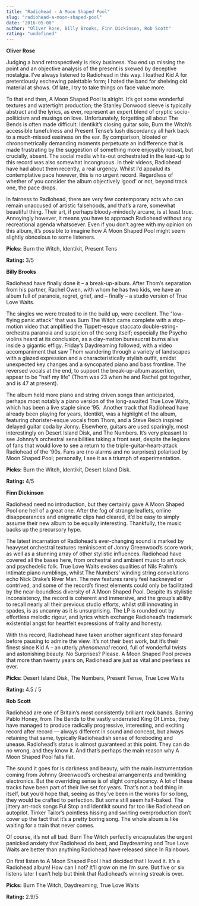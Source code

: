 ```yaml
---
title: "Radiohead - A Moon Shaped Pool"
slug: "radiohead-a-moon-shaped-pool"
date: "2016-05-08"
author: "Oliver Rose, Billy Brooks, Finn Dickinson, Rob Scott"
rating: "undefined"
---
```


**Oliver Rose**

Judging a band retrospectively is risky business. You end up missing the point and an objective analysis of the present is skewed by deceptive nostalgia. I’ve always listened to Radiohead in this way. I loathed Kid A for pretentiously eschewing palettable form; I hated the band for shelving old material at shows. Of late, I try to take things on face value more.

To that end then, A Moon Shaped Pool is alright. It’s got some wonderful textures and watertight production; the Stanley Donwood sleeve is typically abstract and the lyrics, as ever, represent an expert blend of cryptic socio-politicism and musings on love. Unfortunately, forgetting all about The Bends is often made difficult: Identikit’s closing guitar solo, Burn the Witch’s accessible tunefulness and Present Tense’s lush discordancy all hark back to a much-missed easiness on the ear. By comparison, bloated or chronometrically demanding moments perpetuate an indifference that is made frustrating by the suggestion of something more enjoyably robust, but crucially, absent. The social media white-out orchestrated in the lead-up to this record was also somewhat incongruous. In their videos, Radiohead have had about them recently, a real urgency. Whilst I’d appalud its contemplative pace however, this is no urgent record. Regardless of whether of you consider the album objectively ‘good’ or not, beyond track one, the pace drops.

In fairness to Radiohead, there are very few contemporary acts who can remain unaccused of artistic falsehoods, and that’s a rare, somewhat beautiful thing. Their art, if perhaps bloody-mindedly arcane, is at least true. Annoyingly however, it means you have to approach Radiohead without any recreational agenda whatsoever. Even if you don’t agree with my opinion on this album, it’s possible to imagine how A Moon Shaped Pool might seem slightly obnoxious to some listeners.

**Picks:** Burn the Witch, Identikit, Present Tens

**Rating:** 3/5

**Billy Brooks**

Radiohead have finally done it – a break-up-album. After Thom’s separation from his partner, Rachel Owen, with whom he has two kids, we have an album full of paranoia, regret, grief, and – finally – a studio version of True Love Waits.

The singles we were treated to in the build up, were excellent. The "low-flying panic attack" that was Burn The Witch came complete with a stop-motion video that amplified the Tippett-esque staccato double-string-orchestra paranoia and suspicion of the song itself; especially the Psycho violins heard at its conclusion, as a clay-mation bureaucrat burns alive inside a gigantic effigy. Friday’s Daydreaming followed, with a video accompaniment that saw Thom wandering through a variety of landscapes with a glazed expression and a characteristically stylish outfit, amidst unexpected key changes and a syncopated piano and bass frontline. The reversed vocals at the end, to support the break-up-album assertion, appear to be "half my life" (Thom was 23 when he and Rachel got together, and is 47 at present).

The album held more piano and string driven songs than anticipated, perhaps most notably a piano version of the long-awaited True Love Waits, which has been a live staple since ‘95.  Another track that Radiohead have already been playing for years, Identikit, was a highlight of the album, featuring chorister-esque vocals from Thom, and a Steve Reich inspired delayed guitar coda by Jonny. Elsewhere, guitars are used sparingly, most interestingly on Desert Island Disk, and The Numbers. It’s very pleasant to see Johnny’s orchestral sensibilities taking a front seat, despite the legions of fans that would love to see a return to the triple-guitar-heart-attack Radiohead of the '90s. Fans are (no alarms and no surprises) polarised by Moon Shaped Pool; personally, I see it as a triumph of experimentation.

**Picks:** Burn the Witch, Identikit, Desert Island Disk.

**Rating:** 4/5

**Finn Dickinson**

Radiohead need no introduction, but they certainly gave A Moon Shaped Pool one hell of a great one. After the fog of strange leaflets, online disappearances and enigmatic clips had cleared, it’d be easy to simply assume their new album to be equally interesting. Thankfully, the music backs up the precursory hype.

The latest incarnation of Radiohead’s ever-changing sound is marked by heavyset orchestral textures reminiscent of Jonny Greenwood’s score work, as well as a stunning array of other stylistic influences. Radiohead have covered all the bases here, from orchestral and ambient music to art rock and psychedelic folk. True Love Waits evokes qualities of Nils Frahm’s intimate piano rumblings, whilst The Numbers’ winding string convolutions echo Nick Drake’s River Man. The new features rarely feel hackneyed or contrived, and some of the record’s finest elements could only be facilitated by the near-boundless diversity of A Moon Shaped Pool. Despite its stylistic inconsistency, the record is coherent and immersive, and the group’s ability to recall nearly all their previous studio efforts, whilst still innovating in spades, is as uncanny as it is unsurprising. The LP is rounded out by effortless melodic rigour, and lyrics which exchange Radiohead’s trademark existential angst for heartfelt expressions of frailty and honesty.

With this record, Radiohead have taken another significant step forward before pausing to admire the view. It’s not their best work, but it’s their finest since Kid A – an utterly _phenomenal_ record, full of wonderful twists and astonishing beauty. No Surprises? Please. A Moon Shaped Pool proves that more than twenty years on, Radiohead are just as vital and peerless as ever.

**Picks:** Desert Island Disk, The Numbers, Present Tense, True Love Waits

**Rating:** 4.5 / 5

**Rob Scott**

Radiohead are one of Britain’s most consistently brilliant rock bands. Barring Pablo Honey, from The Bends to the vastly underrated King Of Limbs, they have managed to produce radically progressive, interesting, and exciting record after record — always different in sound and concept, but always retaining that same, typically Radioheadish sense of foreboding and unease. Radiohead’s status is almost guaranteed at this point. They can do no wrong, and they know it. And that’s perhaps the main reason why A Moon Shaped Pool falls flat.

The sound it goes for is darkness and beauty, with the main instrumentation coming from Johnny Greenwood’s orchestral arrangements and twinkling electronics. But the overriding sense is of slight complacency. A lot of these tracks have been part of their live set for years. That’s not a bad thing in itself, but you’d hope that, seeing as they’ve been in the works for so long, they would be crafted to perfection. But some still seem half-baked. The jittery art-rock songs Ful Stop and Identikit sound far too like Radiohead on autopilot. Tinker Tailor’s pointless hissing and swirling overproduction don’t cover up the fact that it’s a pretty boring song. The whole album is like waiting for a train that never comes.

Of course, it’s not all bad. Burn The Witch perfectly encapsulates the urgent panicked anxiety that Radiohead do best, and Daydreaming and True Love Waits are better than anything Radiohead have released since In Rainbows.

On first listen to A Moon Shaped Pool I had decided that I loved it. It’s a Radiohead album! How can I not? It’ll grow on me I’m sure. But five or six listens later I can’t help but think that Radiohead’s winning streak is over.

**Picks:** Burn The Witch, Daydreaming, True Love Waits

**Rating:** 2.9/5
